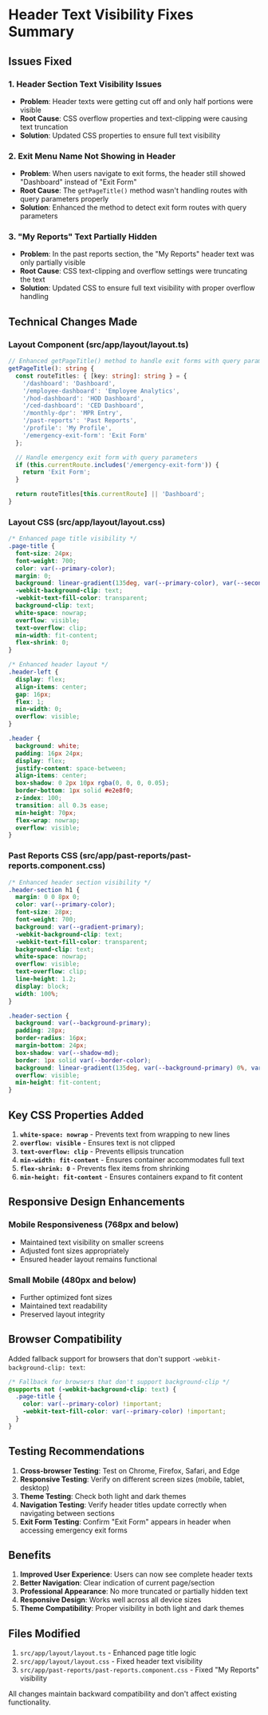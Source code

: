 # Header Text Visibility Fixes Summary

## Issues Fixed

### 1. Header Section Text Visibility Issues
- **Problem**: Header texts were getting cut off and only half portions were visible
- **Root Cause**: CSS overflow properties and text-clipping were causing text truncation
- **Solution**: Updated CSS properties to ensure full text visibility

### 2. Exit Menu Name Not Showing in Header
- **Problem**: When users navigate to exit forms, the header still showed "Dashboard" instead of "Exit Form"
- **Root Cause**: The `getPageTitle()` method wasn't handling routes with query parameters properly
- **Solution**: Enhanced the method to detect exit form routes with query parameters

### 3. "My Reports" Text Partially Hidden
- **Problem**: In the past reports section, the "My Reports" header text was only partially visible
- **Root Cause**: CSS text-clipping and overflow settings were truncating the text
- **Solution**: Updated CSS to ensure full text visibility with proper overflow handling

## Technical Changes Made

### Layout Component (src/app/layout/layout.ts)
```typescript
// Enhanced getPageTitle() method to handle exit forms with query parameters
getPageTitle(): string {
  const routeTitles: { [key: string]: string } = {
    '/dashboard': 'Dashboard',
    '/employee-dashboard': 'Employee Analytics',
    '/hod-dashboard': 'HOD Dashboard',
    '/ced-dashboard': 'CED Dashboard',
    '/monthly-dpr': 'MPR Entry',
    '/past-reports': 'Past Reports',
    '/profile': 'My Profile',
    '/emergency-exit-form': 'Exit Form'
  };

  // Handle emergency exit form with query parameters
  if (this.currentRoute.includes('/emergency-exit-form')) {
    return 'Exit Form';
  }

  return routeTitles[this.currentRoute] || 'Dashboard';
}
```

### Layout CSS (src/app/layout/layout.css)
```css
/* Enhanced page title visibility */
.page-title {
  font-size: 24px;
  font-weight: 700;
  color: var(--primary-color);
  margin: 0;
  background: linear-gradient(135deg, var(--primary-color), var(--secondary-color));
  -webkit-background-clip: text;
  -webkit-text-fill-color: transparent;
  background-clip: text;
  white-space: nowrap;
  overflow: visible;
  text-overflow: clip;
  min-width: fit-content;
  flex-shrink: 0;
}

/* Enhanced header layout */
.header-left {
  display: flex;
  align-items: center;
  gap: 16px;
  flex: 1;
  min-width: 0;
  overflow: visible;
}

.header {
  background: white;
  padding: 16px 24px;
  display: flex;
  justify-content: space-between;
  align-items: center;
  box-shadow: 0 2px 10px rgba(0, 0, 0, 0.05);
  border-bottom: 1px solid #e2e8f0;
  z-index: 100;
  transition: all 0.3s ease;
  min-height: 70px;
  flex-wrap: nowrap;
  overflow: visible;
}
```

### Past Reports CSS (src/app/past-reports/past-reports.component.css)
```css
/* Enhanced header section visibility */
.header-section h1 {
  margin: 0 0 8px 0;
  color: var(--primary-color);
  font-size: 28px;
  font-weight: 700;
  background: var(--gradient-primary);
  -webkit-background-clip: text;
  -webkit-text-fill-color: transparent;
  background-clip: text;
  white-space: nowrap;
  overflow: visible;
  text-overflow: clip;
  line-height: 1.2;
  display: block;
  width: 100%;
}

.header-section {
  background: var(--background-primary);
  padding: 28px;
  border-radius: 16px;
  margin-bottom: 24px;
  box-shadow: var(--shadow-md);
  border: 1px solid var(--border-color);
  background: linear-gradient(135deg, var(--background-primary) 0%, var(--background-secondary) 100%);
  overflow: visible;
  min-height: fit-content;
}
```

## Key CSS Properties Added

1. **`white-space: nowrap`** - Prevents text from wrapping to new lines
2. **`overflow: visible`** - Ensures text is not clipped
3. **`text-overflow: clip`** - Prevents ellipsis truncation
4. **`min-width: fit-content`** - Ensures container accommodates full text
5. **`flex-shrink: 0`** - Prevents flex items from shrinking
6. **`min-height: fit-content`** - Ensures containers expand to fit content

## Responsive Design Enhancements

### Mobile Responsiveness (768px and below)
- Maintained text visibility on smaller screens
- Adjusted font sizes appropriately
- Ensured header layout remains functional

### Small Mobile (480px and below)
- Further optimized font sizes
- Maintained text readability
- Preserved layout integrity

## Browser Compatibility

Added fallback support for browsers that don't support `-webkit-background-clip: text`:

```css
/* Fallback for browsers that don't support background-clip */
@supports not (-webkit-background-clip: text) {
  .page-title {
    color: var(--primary-color) !important;
    -webkit-text-fill-color: var(--primary-color) !important;
  }
}
```

## Testing Recommendations

1. **Cross-browser Testing**: Test on Chrome, Firefox, Safari, and Edge
2. **Responsive Testing**: Verify on different screen sizes (mobile, tablet, desktop)
3. **Theme Testing**: Check both light and dark themes
4. **Navigation Testing**: Verify header titles update correctly when navigating between sections
5. **Exit Form Testing**: Confirm "Exit Form" appears in header when accessing emergency exit forms

## Benefits

1. **Improved User Experience**: Users can now see complete header texts
2. **Better Navigation**: Clear indication of current page/section
3. **Professional Appearance**: No more truncated or partially hidden text
4. **Responsive Design**: Works well across all device sizes
5. **Theme Compatibility**: Proper visibility in both light and dark themes

## Files Modified

1. `src/app/layout/layout.ts` - Enhanced page title logic
2. `src/app/layout/layout.css` - Fixed header text visibility
3. `src/app/past-reports/past-reports.component.css` - Fixed "My Reports" visibility

All changes maintain backward compatibility and don't affect existing functionality.
